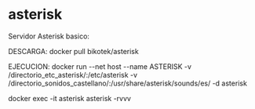 # asterisk
Servidor Asterisk basico:

DESCARGA:
docker pull bikotek/asterisk

EJECUCION:
docker run --net host --name ASTERISK -v /directorio_etc_asterisk/:/etc/asterisk -v /directorio_sonidos_castellano/:/usr/share/asterisk/sounds/es/ -d asterisk


docker exec -it asterisk asterisk -rvvv
